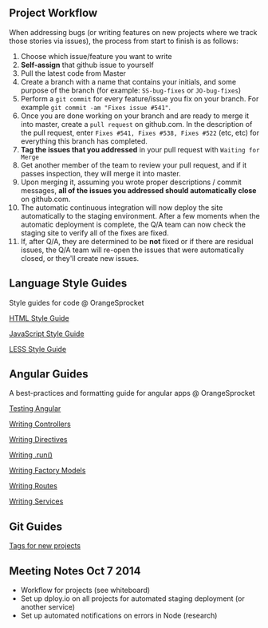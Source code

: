 Project Workflow
---------------------
When addressing bugs (or writing features on new projects where we track those stories via issues), the process from start to finish is as follows:

1.  Choose which issue/feature you want to write
2.  **Self-assign** that github issue to yourself
3.  Pull the latest code from Master
4.  Create a branch with a name that contains your initials, and some purpose of the branch (for example: `SS-bug-fixes` or `JO-bug-fixes`)
5.  Perform a `git commit` for every feature/issue you fix on your branch. For example `git commit -am "Fixes issue #541"`.
6.  Once you are done working on your branch and are ready to merge it into master, create a `pull request` on github.com. In the description of the pull request, enter `Fixes #541, Fixes #538, Fixes #522` (etc, etc) for everything this branch has completed.
7.  **Tag the issues that you addressed** in your pull request with `Waiting for Merge`
8.  Get another member of the team to review your pull request, and if it passes inspection, they will merge it into master.
9.  Upon merging it, assuming you wrote proper descriptions / commit messages, **all of the issues you addressed should automatically close** on github.com.
10.  The automatic continuous integration will now deploy the site automatically to the staging environment. After a few moments when the automatic deployment is complete, the Q/A team can now check the staging site to verify all of the fixes are fixed.
11.  If, after Q/A, they are determined to be **not** fixed or if there are residual issues, the Q/A team will re-open the issues that were automatically closed, or they'll create new issues.

Language Style Guides
---------------------

Style guides for code @ OrangeSprocket

[HTML Style Guide](https://github.com/OrangeSprocket/OrangeSprocket-Code-Best-Practices-And-Style-Guides/blob/master/Language%20Style%20Guides/HTML-Formatting-Guide.md)

[JavaScript Style Guide](https://github.com/OrangeSprocket/OrangeSprocket-Code-Best-Practices-And-Style-Guides/blob/master/Language%20Style%20Guides/JavaScript-Style-Guide.md)

[LESS Style Guide](https://github.com/OrangeSprocket/OrangeSprocket-Code-Best-Practices-And-Style-Guides/blob/master/Language%20Style%20Guides/Less-Style-Guide.md)


Angular Guides
--------------

A best-practices and formatting guide for angular apps @ OrangeSprocket

[Testing Angular](https://github.com/OrangeSprocket/OrangeSprocket-Code-Best-Practices-And-Style-Guides/blob/master/Angular%20Guides/Testing%20Angular.md)

[Writing Controllers](https://github.com/OrangeSprocket/OrangeSprocket-Code-Best-Practices-And-Style-Guides/blob/master/Angular%20Guides/Writing%20Controllers.md)

[Writing Directives](https://github.com/OrangeSprocket/OrangeSprocket-Code-Best-Practices-And-Style-Guides/blob/master/Angular%20Guides/Writing%20Directives.md)

[Writing .run()](https://github.com/OrangeSprocket/OrangeSprocket-Code-Best-Practices-And-Style-Guides/blob/master/Angular%20Guides/Writing%20.run().md)

[Writing Factory Models](https://github.com/OrangeSprocket/OrangeSprocket-Code-Best-Practices-And-Style-Guides/blob/master/Angular%20Guides/Writing%20Factory%20Models.md)

[Writing Routes](https://github.com/OrangeSprocket/OrangeSprocket-Code-Best-Practices-And-Style-Guides/blob/master/Angular%20Guides/Writing%20Routes.md)

[Writing Services](https://github.com/OrangeSprocket/OrangeSprocket-Code-Best-Practices-And-Style-Guides/blob/master/Angular%20Guides/Writing%20Services.md)


Git Guides
----------
[Tags for new projects](https://github.com/OrangeSprocket/OrangeSprocket-Code-Best-Practices-And-Style-Guides/blob/master/Git%20Guides/Tags%20for%20New%20Projects.md)


Meeting Notes Oct 7 2014
----------
- Workflow for projects (see whiteboard)
- Set up dploy.io on all projects for automated staging deployment (or another service)
- Set up automated notifications on errors in Node (research)
